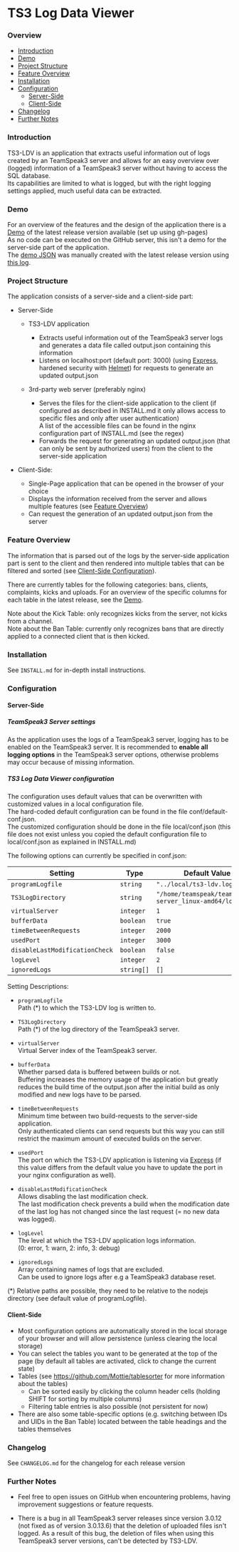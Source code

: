 # TS3 Log Data Viewer

### Overview
 - <a href="#introduction">Introduction</a>
 - <a href="#demo">Demo</a>
 - <a href="#project_structure">Project Structure</a>
 - <a href="#feature_overview">Feature Overview</a>
 - <a href="#installation">Installation</a>
 - <a href="#configuration">Configuration</a>
   - <a href="#configuration_server">Server-Side</a>
   - <a href="#configuration_client">Client-Side</a>
 - <a href="#changelog">Changelog</a>
 - <a href="#further_notes">Further Notes</a>


### <a name="introduction">Introduction</a>
TS3-LDV is an application that extracts useful information out of logs created by an TeamSpeak3 server and allows for an easy overview over (logged) information of a TeamSpeak3 server without having to access the SQL database.
<br>
Its capabilities are limited to what is logged, but with the right logging settings applied, much useful data can be extracted.


### <a name="demo">Demo</a>
For an overview of the features and the design of the application there is a [Demo](https://drumsticks1.github.io/TS3-LogDataViewer/) of the latest release version available (set up using gh-pages)
<br>
As no code can be executed on the GitHub server, this isn't a demo for the server-side part of the application.
<br>
The [demo JSON](https://drumsticks1.github.io/TS3-LogDataViewer/output.json) was manually created with the latest release version using [this log](https://drumsticks1.github.io/TS3-LogDataViewer/logs/ts3server_2016-03-11__15_00_44.563532_1.log).


### <a name="project_structure">Project Structure</a>
The application consists of a server-side and a client-side part:

- Server-Side
  - TS3-LDV application
    - Extracts useful information out of the TeamSpeak3 server logs and generates a data file called output.json containing this information
    - Listens on localhost:port (default port: 3000) (using [Express](https://expressjs.com/), hardened security with [Helmet](https://helmetjs.github.io/)) for requests to generate an updated output.json

  - 3rd-party web server (preferably nginx)
    - Serves the files for the client-side application to the client (if configured as described in INSTALL.md it only allows access to specific files and only after user authentication)<br>
    A list of the accessible files can be found in the nginx configuration part of INSTALL.md (see the regex)
    - Forwards the request for generating an updated output.json (that can only be sent by authorized users) from the client to the server-side application

- Client-Side:
  - Single-Page application that can be opened in the browser of your choice
  - Displays the information received from the server and allows multiple features (see <a href="#feature_overview">Feature Overview</a>)
  - Can request the generation of an updated output.json from the server


### <a name="feature_overview">Feature Overview</a>
The information that is parsed out of the logs by the server-side application part is sent to the client and then rendered into multiple tables that can be filtered and sorted (see <a href="#configuration_client">Client-Side Configuration</a>).

There are currently tables for the following categories: bans, clients, complaints, kicks and uploads.
For an overview of the specific columns for each table in the latest release, see the <a href="#demo">Demo</a>.

Note about the Kick Table: only recognizes kicks from the server, not kicks from a channel.
<br>
Note about the Ban Table: currently only recognizes bans that are directly applied to a connected client that is then kicked.


### <a name="installation">Installation</a>
See <code>INSTALL.md</code> for in-depth install instructions.


### <a name="configuration">Configuration</a>
#### <a name="configuration_server">Server-Side</a>
##### TeamSpeak3 Server settings
As the application uses the logs of a TeamSpeak3 server, logging has to be enabled on the TeamSpeak3 server.
It is recommended to **enable all logging options** in the TeamSpeak3 server options, otherwise problems may occur because of missing information.

##### TS3 Log Data Viewer configuration
The configuration uses default values that can be overwritten with customized values in a local configuration file.
<br>
The hard-coded default configuration can be found in the file conf/default-conf.json.
<br>
The customized configuration should be done in the file local/conf.json (this file does not exist unless you copied the default configuration file to local/conf.json as explained in INSTALL.md)

The following options can currently be specified in conf.json:

| Setting                                   | Type                  | Default Value                                                      |
|-------------------------------------------|-----------------------|--------------------------------------------------------------------|
| <code>programLogfile</code>               | <code>string</code>   | <code>"../local/ts3-ldv.log"</code>                                |
| <code>TS3LogDirectory</code>              | <code>string</code>   | <code>"/home/teamspeak/teamspeak3-server_linux-amd64/logs/"</code> |
| <code>virtualServer</code>                | <code>integer</code>  | <code>1</code>                                                     |
| <code>bufferData</code>                   | <code>boolean</code>  | <code>true</code>                                                  |
| <code>timeBetweenRequests</code>          | <code>integer</code>  | <code>2000</code>                                                  |
| <code>usedPort</code>                     | <code>integer</code>  | <code>3000</code>                                                  |
| <code>disableLastModificationCheck</code> | <code>boolean</code>  | <code>false</code>                                                 |
| <code>logLevel</code>                     | <code>integer</code>  | <code>2</code>                                                     |
| <code>ignoredLogs</code>                  | <code>string[]</code> | <code>[]</code>                                                    |

Setting Descriptions:
 - <code>programLogfile</code><br>
 Path (*) to which the TS3-LDV log is written to.

 - <code>TS3LogDirectory</code><br>
 Path (*) of the log directory of the TeamSpeak3 server.

 - <code>virtualServer</code><br>
 Virtual Server index of the TeamSpeak3 server.

 - <code>bufferData</code><br>
 Whether parsed data is buffered between builds or not.<br>
 Buffering increases the memory usage of the application but greatly reduces the build time of the output.json after the initial build as only modified and new logs have to be parsed.

 - <code>timeBetweenRequests</code><br>
 Minimum time between two build-requests to the server-side application.<br>
 Only authenticated clients can send requests but this way you can still restrict the maximum amount of executed builds on the server.

 - <code>usedPort</code><br>
 The port on which the TS3-LDV application is listening via [Express](https://expressjs.com/) (if this value differs from the default value you have to update the port in your nginx configuration as well).

 - <code>disableLastModificationCheck</code><br>
 Allows disabling the last modification check.<br>
 The last modification check prevents a build when the modification date of the last log has not changed since the last request (= no new data was logged).

 - <code>logLevel</code><br>
 The level at which the TS3-LDV application logs information.<br>
 (0: error, 1: warn, 2: info, 3: debug)

 - <code>ignoredLogs</code><br>
 Array containing names of logs that are excluded.<br>
 Can be used to ignore logs after e.g a TeamSpeak3 database reset.

(*) Relative paths are possible, they need to be relative to the nodejs directory (see default value of programLogfile).

#### <a name="configuration_client">Client-Side</a>
 - Most configuration options are automatically stored in the local storage of your browser and will allow persistence (unless clearing the local storage)
 - You can select the tables you want to be generated at the top of the page (by default all tables are activated, click to change the current state)
 - Tables (see https://github.com/Mottie/tablesorter for more information about the tables)
   - Can be sorted easily by clicking the column header cells (holding SHIFT for sorting by multiple columns)
   - Filtering table entries is also possible (not persistent for now)
 - There are also some table-specific options (e.g. switching between IDs and UIDs in the Ban Table) located between the table headings and the tables themselves


### <a name="changelog">Changelog</a>
See <code>CHANGELOG.md</code> for the changelog for each release version


### <a name="further_notes">Further Notes</a>
- Feel free to open issues on GitHub when encountering problems, having improvement suggestions or feature requests.

- There is a bug in all TeamSpeak3 server releases since version 3.0.12 (not fixed as of version 3.0.13.6) that the deletion of uploaded files isn't logged.
As a result of this bug, the deletion of files when using this TeamSpeak3 server versions, can't be detected by TS3-LDV.
